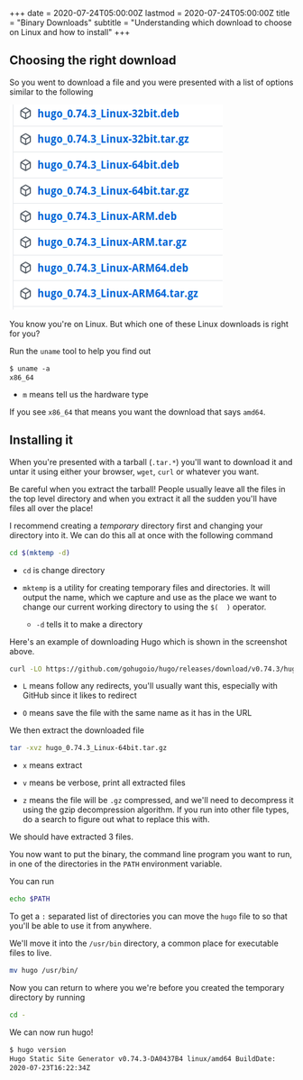 +++
date = 2020-07-24T05:00:00Z
lastmod = 2020-07-24T05:00:00Z
title = "Binary Downloads"
subtitle = "Understanding which download to choose on Linux and how to install"
+++


## Choosing the right download

So you went to download a file and you were presented with a list of options
similar to the following

![list-of-binary-downloads](/images/binary-downloads.png)

You know you're on Linux. But which one of these Linux downloads is right for
you?

Run the `uname` tool to help you find out

```console
$ uname -a
x86_64
```

- `m` means tell us the hardware type

If you see `x86_64` that means you want the download that says `amd64`.

## Installing it

When you're presented with a tarball (`.tar.*`) you'll want to download it and
untar it using either your browser, `wget`, `curl` or whatever you want.

Be careful when you extract the tarball! People usually leave all the files in
the top level directory and when you extract it all the sudden you'll have files
all over the place!

I recommend creating a *temporary* directory first and changing your directory
into it. We can do this all at once with the following command

```bash
cd $(mktemp -d)
```

- `cd` is change directory

- `mktemp` is a utility for creating temporary files and directories.
  It will output the name, which we capture and use as the place we want to
  change our current working directory to using the `$(  )` operator.

  - `-d` tells it to make a directory

Here's an example of downloading Hugo which is shown in the screenshot above.

```bash
curl -LO https://github.com/gohugoio/hugo/releases/download/v0.74.3/hugo_0.74.3_Linux-64bit.tar.gz
```

- `L` means follow any redirects, you'll usually want this, especially with
  GitHub since it likes to redirect

- `O` means save the file with the same name as it has in the URL

We then extract the downloaded file

```bash
tar -xvz hugo_0.74.3_Linux-64bit.tar.gz
```

- `x` means extract

- `v` means be verbose, print all extracted files

- `z` means the file will be `.gz` compressed, and we'll need to decompress it
  using the gzip decompression algorithm. If you run into other file types,
  do a search to figure out what to replace this with.

We should have extracted 3 files.

You now want to put the binary, the command line program you want to run, in one
of the directories in the `PATH` environment variable.

You can run

```bash
echo $PATH
```

To get a `:` separated list of directories you can move the `hugo` file to so
that you'll be able to use it from anywhere.

We'll move it into the `/usr/bin` directory, a common place for executable files
to live.

```bash
mv hugo /usr/bin/
```

Now you can return to where you we're before you created the temporary directory
by running

```bash
cd -
```

We can now run hugo!

```console
$ hugo version
Hugo Static Site Generator v0.74.3-DA0437B4 linux/amd64 BuildDate: 2020-07-23T16:22:34Z
```
